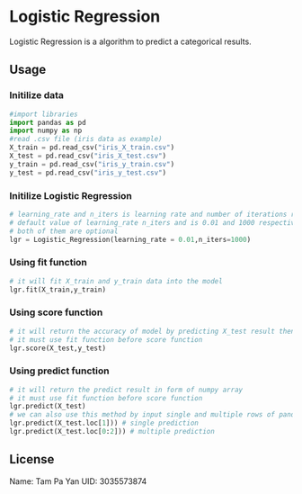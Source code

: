 # Logistic Regression
Logistic Regression is a algorithm to predict a categorical results.


## Usage
### Initilize data
```python
#import libraries
import pandas as pd
import numpy as np
#read .csv file (iris data as example)
X_train = pd.read_csv("iris_X_train.csv")
X_test = pd.read_csv("iris_X_test.csv")
y_train = pd.read_csv("iris_y_train.csv")
y_test = pd.read_csv("iris_y_test.csv")
```
### Initilize Logistic Regression
```python
# learning_rate and n_iters is learning rate and number of iterations respectively
# default value of learning_rate n_iters and is 0.01 and 1000 respectively
# both of them are optional
lgr = Logistic_Regression(learning_rate = 0.01,n_iters=1000) 
```
### Using fit function
```python
# it will fit X_train and y_train data into the model
lgr.fit(X_train,y_train)
```
### Using score function
```python
# it will return the accuracy of model by predicting X_test result then compare to y_test
# it must use fit function before score function
lgr.score(X_test,y_test)
```
### Using predict function
```python
# it will return the predict result in form of numpy array
# it must use fit function before score function
lgr.predict(X_test)
# we can also use this method by input single and multiple rows of pandas dataframe
lgr.predict(X_test.loc[1])) # single prediction
lgr.predict(X_test.loc[0:2])) # multiple prediction
```

## License
Name: Tam Pa Yan 
UID: 3035573874
